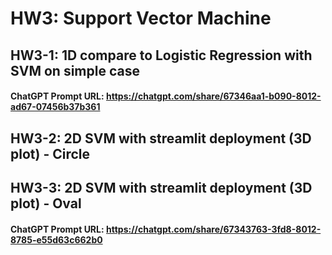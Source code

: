 # HW3: Support Vector Machine

## HW3-1: 1D compare to Logistic Regression with SVM on simple case
#### ChatGPT Prompt URL: https://chatgpt.com/share/67346aa1-b090-8012-ad67-07456b37b361

## HW3-2: 2D SVM with streamlit deployment (3D plot) - Circle
## HW3-3: 2D SVM with streamlit deployment (3D plot) - Oval
#### ChatGPT Prompt URL: https://chatgpt.com/share/67343763-3fd8-8012-8785-e55d63c662b0

